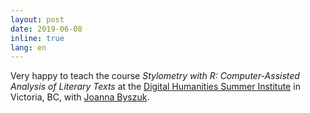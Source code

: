```yaml
---
layout: post
date: 2019-06-08
inline: true
lang: en
---
```


Very happy to teach the course _Stylometry with R: Computer-Assisted Analysis of Literary Texts_ at the [Digital Humanities Summer Institute](http://dhsi.org/) in Victoria, BC, with [Joanna Byszuk](https://joannaby.github.io/).
